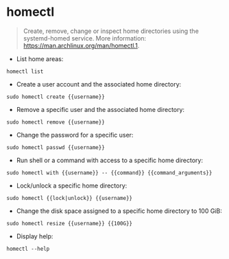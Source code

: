 # homectl

> Create, remove, change or inspect home directories using the systemd-homed service.
> More information: <https://man.archlinux.org/man/homectl.1>.

- List home areas:

`homectl list`

- Create a user account and the associated home directory:

`sudo homectl create {{username}}`

- Remove a specific user and the associated home directory:

`sudo homectl remove {{username}}`

- Change the password for a specific user:

`sudo homectl passwd {{username}}`

- Run shell or a command with access to a specific home directory:

`sudo homectl with {{username}} -- {{command}} {{command_arguments}}`

- Lock/unlock a specific home directory:

`sudo homectl {{lock|unlock}} {{username}}`

- Change the disk space assigned to a specific home directory to 100 GiB:

`sudo homectl resize {{username}} {{100G}}`

- Display help:

`homectl --help`
